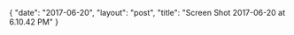 {
   "date": "2017-06-20",
   "layout": "post",
   "title": "Screen Shot 2017-06-20 at 6.10.42 PM"
}


